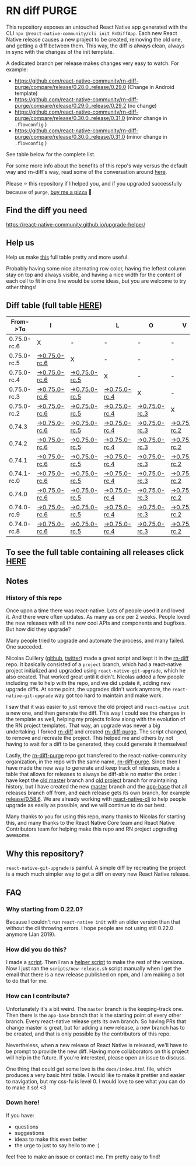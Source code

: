 # RN diff PURGE

This repository exposes an untouched React Native app generated with the CLI
`npx @react-native-community/cli init RnDiffApp`. Each new React Native release causes a new project to be created, removing the old one, and getting a diff between them. This way, the diff is always clean, always in sync with the changes of the init template.

A dedicated branch per release makes changes very easy
to watch. For example:

- https://github.com/react-native-community/rn-diff-purge/compare/release/0.28.0..release/0.29.0
  (Change in Android template)
- https://github.com/react-native-community/rn-diff-purge/compare/release/0.29.0..release/0.29.2
  (no change)
- https://github.com/react-native-community/rn-diff-purge/compare/release/0.30.0..release/0.31.0
  (minor change in `.flowconfig` )
- https://github.com/react-native-community/rn-diff-purge/compare/release/0.30.0..release/0.31.0
  (minor change in `.flowconfig` )

See table below for the complete list.

For some more info about the benefits of this repo's way versus the default way and rn-diff's way, read some of the conversation around [here](https://github.com/react-native-community/discussions-and-proposals/issues/68#issuecomment-452227478).

Please :star: this repository if I helped you, and if you upgraded successfully because of `purge`, [buy me a pizza](https://www.buymeacoffee.com/pvinis) :pizza:

## Find the diff you need

https://react-native-community.github.io/upgrade-helper/

## Help us

Help us make [this](https://react-native-community.github.io/rn-diff-purge) full table pretty and more useful.

Probably having some nice alternating row color, having the leftest column stay on top and always visible, and having a nice width for the content of each cell to fit in one line would be some ideas, but you are welcome to try other things!

## Diff table (full table [HERE](https://react-native-community.github.io/rn-diff-purge/))

| From->To    | I                                                                                                                         |                                                                                                                           | L                                                                                                                         | O                                                                                                                         | V                                                                                                                         | E                                                                                                               |                                                                                                                 | D                                                                                                               | I                                                                                                                         | F                                                                                                               | F                                                                                                                         | S |
| ----------- | ------------------------------------------------------------------------------------------------------------------------- | ------------------------------------------------------------------------------------------------------------------------- | ------------------------------------------------------------------------------------------------------------------------- | ------------------------------------------------------------------------------------------------------------------------- | ------------------------------------------------------------------------------------------------------------------------- | --------------------------------------------------------------------------------------------------------------- | --------------------------------------------------------------------------------------------------------------- | --------------------------------------------------------------------------------------------------------------- | ------------------------------------------------------------------------------------------------------------------------- | --------------------------------------------------------------------------------------------------------------- | ------------------------------------------------------------------------------------------------------------------------- | - |
| 0.75.0-rc.6 | X                                                                                                                         | -                                                                                                                         | -                                                                                                                         | -                                                                                                                         | -                                                                                                                         | -                                                                                                               | -                                                                                                               | -                                                                                                               | -                                                                                                                         | -                                                                                                               | -                                                                                                                         | - |
| 0.75.0-rc.5 | [->0.75.0-rc.6](https://github.com/react-native-community/rn-diff-purge/compare/release/0.75.0-rc.5..release/0.75.0-rc.6) | X                                                                                                                         | -                                                                                                                         | -                                                                                                                         | -                                                                                                                         | -                                                                                                               | -                                                                                                               | -                                                                                                               | -                                                                                                                         | -                                                                                                               | -                                                                                                                         | - |
| 0.75.0-rc.4 | [->0.75.0-rc.6](https://github.com/react-native-community/rn-diff-purge/compare/release/0.75.0-rc.4..release/0.75.0-rc.6) | [->0.75.0-rc.5](https://github.com/react-native-community/rn-diff-purge/compare/release/0.75.0-rc.4..release/0.75.0-rc.5) | X                                                                                                                         | -                                                                                                                         | -                                                                                                                         | -                                                                                                               | -                                                                                                               | -                                                                                                               | -                                                                                                                         | -                                                                                                               | -                                                                                                                         | - |
| 0.75.0-rc.3 | [->0.75.0-rc.6](https://github.com/react-native-community/rn-diff-purge/compare/release/0.75.0-rc.3..release/0.75.0-rc.6) | [->0.75.0-rc.5](https://github.com/react-native-community/rn-diff-purge/compare/release/0.75.0-rc.3..release/0.75.0-rc.5) | [->0.75.0-rc.4](https://github.com/react-native-community/rn-diff-purge/compare/release/0.75.0-rc.3..release/0.75.0-rc.4) | X                                                                                                                         | -                                                                                                                         | -                                                                                                               | -                                                                                                               | -                                                                                                               | -                                                                                                                         | -                                                                                                               | -                                                                                                                         | - |
| 0.75.0-rc.2 | [->0.75.0-rc.6](https://github.com/react-native-community/rn-diff-purge/compare/release/0.75.0-rc.2..release/0.75.0-rc.6) | [->0.75.0-rc.5](https://github.com/react-native-community/rn-diff-purge/compare/release/0.75.0-rc.2..release/0.75.0-rc.5) | [->0.75.0-rc.4](https://github.com/react-native-community/rn-diff-purge/compare/release/0.75.0-rc.2..release/0.75.0-rc.4) | [->0.75.0-rc.3](https://github.com/react-native-community/rn-diff-purge/compare/release/0.75.0-rc.2..release/0.75.0-rc.3) | X                                                                                                                         | -                                                                                                               | -                                                                                                               | -                                                                                                               | -                                                                                                                         | -                                                                                                               | -                                                                                                                         | - |
| 0.74.3      | [->0.75.0-rc.6](https://github.com/react-native-community/rn-diff-purge/compare/release/0.74.3..release/0.75.0-rc.6)      | [->0.75.0-rc.5](https://github.com/react-native-community/rn-diff-purge/compare/release/0.74.3..release/0.75.0-rc.5)      | [->0.75.0-rc.4](https://github.com/react-native-community/rn-diff-purge/compare/release/0.74.3..release/0.75.0-rc.4)      | [->0.75.0-rc.3](https://github.com/react-native-community/rn-diff-purge/compare/release/0.74.3..release/0.75.0-rc.3)      | [->0.75.0-rc.2](https://github.com/react-native-community/rn-diff-purge/compare/release/0.74.3..release/0.75.0-rc.2)      | X                                                                                                               | -                                                                                                               | -                                                                                                               | -                                                                                                                         | -                                                                                                               | -                                                                                                                         | - |
| 0.74.2      | [->0.75.0-rc.6](https://github.com/react-native-community/rn-diff-purge/compare/release/0.74.2..release/0.75.0-rc.6)      | [->0.75.0-rc.5](https://github.com/react-native-community/rn-diff-purge/compare/release/0.74.2..release/0.75.0-rc.5)      | [->0.75.0-rc.4](https://github.com/react-native-community/rn-diff-purge/compare/release/0.74.2..release/0.75.0-rc.4)      | [->0.75.0-rc.3](https://github.com/react-native-community/rn-diff-purge/compare/release/0.74.2..release/0.75.0-rc.3)      | [->0.75.0-rc.2](https://github.com/react-native-community/rn-diff-purge/compare/release/0.74.2..release/0.75.0-rc.2)      | [->0.74.3](https://github.com/react-native-community/rn-diff-purge/compare/release/0.74.2..release/0.74.3)      | X                                                                                                               | -                                                                                                               | -                                                                                                                         | -                                                                                                               | -                                                                                                                         | - |
| 0.74.1      | [->0.75.0-rc.6](https://github.com/react-native-community/rn-diff-purge/compare/release/0.74.1..release/0.75.0-rc.6)      | [->0.75.0-rc.5](https://github.com/react-native-community/rn-diff-purge/compare/release/0.74.1..release/0.75.0-rc.5)      | [->0.75.0-rc.4](https://github.com/react-native-community/rn-diff-purge/compare/release/0.74.1..release/0.75.0-rc.4)      | [->0.75.0-rc.3](https://github.com/react-native-community/rn-diff-purge/compare/release/0.74.1..release/0.75.0-rc.3)      | [->0.75.0-rc.2](https://github.com/react-native-community/rn-diff-purge/compare/release/0.74.1..release/0.75.0-rc.2)      | [->0.74.3](https://github.com/react-native-community/rn-diff-purge/compare/release/0.74.1..release/0.74.3)      | [->0.74.2](https://github.com/react-native-community/rn-diff-purge/compare/release/0.74.1..release/0.74.2)      | X                                                                                                               | -                                                                                                                         | -                                                                                                               | -                                                                                                                         | - |
| 0.74.1-rc.0 | [->0.75.0-rc.6](https://github.com/react-native-community/rn-diff-purge/compare/release/0.74.1-rc.0..release/0.75.0-rc.6) | [->0.75.0-rc.5](https://github.com/react-native-community/rn-diff-purge/compare/release/0.74.1-rc.0..release/0.75.0-rc.5) | [->0.75.0-rc.4](https://github.com/react-native-community/rn-diff-purge/compare/release/0.74.1-rc.0..release/0.75.0-rc.4) | [->0.75.0-rc.3](https://github.com/react-native-community/rn-diff-purge/compare/release/0.74.1-rc.0..release/0.75.0-rc.3) | [->0.75.0-rc.2](https://github.com/react-native-community/rn-diff-purge/compare/release/0.74.1-rc.0..release/0.75.0-rc.2) | [->0.74.3](https://github.com/react-native-community/rn-diff-purge/compare/release/0.74.1-rc.0..release/0.74.3) | [->0.74.2](https://github.com/react-native-community/rn-diff-purge/compare/release/0.74.1-rc.0..release/0.74.2) | [->0.74.1](https://github.com/react-native-community/rn-diff-purge/compare/release/0.74.1-rc.0..release/0.74.1) | X                                                                                                                         | -                                                                                                               | -                                                                                                                         | - |
| 0.74.0      | [->0.75.0-rc.6](https://github.com/react-native-community/rn-diff-purge/compare/release/0.74.0..release/0.75.0-rc.6)      | [->0.75.0-rc.5](https://github.com/react-native-community/rn-diff-purge/compare/release/0.74.0..release/0.75.0-rc.5)      | [->0.75.0-rc.4](https://github.com/react-native-community/rn-diff-purge/compare/release/0.74.0..release/0.75.0-rc.4)      | [->0.75.0-rc.3](https://github.com/react-native-community/rn-diff-purge/compare/release/0.74.0..release/0.75.0-rc.3)      | [->0.75.0-rc.2](https://github.com/react-native-community/rn-diff-purge/compare/release/0.74.0..release/0.75.0-rc.2)      | [->0.74.3](https://github.com/react-native-community/rn-diff-purge/compare/release/0.74.0..release/0.74.3)      | [->0.74.2](https://github.com/react-native-community/rn-diff-purge/compare/release/0.74.0..release/0.74.2)      | [->0.74.1](https://github.com/react-native-community/rn-diff-purge/compare/release/0.74.0..release/0.74.1)      | [->0.74.1-rc.0](https://github.com/react-native-community/rn-diff-purge/compare/release/0.74.0..release/0.74.1-rc.0)      | X                                                                                                               | -                                                                                                                         | - |
| 0.74.0-rc.9 | [->0.75.0-rc.6](https://github.com/react-native-community/rn-diff-purge/compare/release/0.74.0-rc.9..release/0.75.0-rc.6) | [->0.75.0-rc.5](https://github.com/react-native-community/rn-diff-purge/compare/release/0.74.0-rc.9..release/0.75.0-rc.5) | [->0.75.0-rc.4](https://github.com/react-native-community/rn-diff-purge/compare/release/0.74.0-rc.9..release/0.75.0-rc.4) | [->0.75.0-rc.3](https://github.com/react-native-community/rn-diff-purge/compare/release/0.74.0-rc.9..release/0.75.0-rc.3) | [->0.75.0-rc.2](https://github.com/react-native-community/rn-diff-purge/compare/release/0.74.0-rc.9..release/0.75.0-rc.2) | [->0.74.3](https://github.com/react-native-community/rn-diff-purge/compare/release/0.74.0-rc.9..release/0.74.3) | [->0.74.2](https://github.com/react-native-community/rn-diff-purge/compare/release/0.74.0-rc.9..release/0.74.2) | [->0.74.1](https://github.com/react-native-community/rn-diff-purge/compare/release/0.74.0-rc.9..release/0.74.1) | [->0.74.1-rc.0](https://github.com/react-native-community/rn-diff-purge/compare/release/0.74.0-rc.9..release/0.74.1-rc.0) | [->0.74.0](https://github.com/react-native-community/rn-diff-purge/compare/release/0.74.0-rc.9..release/0.74.0) | X                                                                                                                         | - |
| 0.74.0-rc.8 | [->0.75.0-rc.6](https://github.com/react-native-community/rn-diff-purge/compare/release/0.74.0-rc.8..release/0.75.0-rc.6) | [->0.75.0-rc.5](https://github.com/react-native-community/rn-diff-purge/compare/release/0.74.0-rc.8..release/0.75.0-rc.5) | [->0.75.0-rc.4](https://github.com/react-native-community/rn-diff-purge/compare/release/0.74.0-rc.8..release/0.75.0-rc.4) | [->0.75.0-rc.3](https://github.com/react-native-community/rn-diff-purge/compare/release/0.74.0-rc.8..release/0.75.0-rc.3) | [->0.75.0-rc.2](https://github.com/react-native-community/rn-diff-purge/compare/release/0.74.0-rc.8..release/0.75.0-rc.2) | [->0.74.3](https://github.com/react-native-community/rn-diff-purge/compare/release/0.74.0-rc.8..release/0.74.3) | [->0.74.2](https://github.com/react-native-community/rn-diff-purge/compare/release/0.74.0-rc.8..release/0.74.2) | [->0.74.1](https://github.com/react-native-community/rn-diff-purge/compare/release/0.74.0-rc.8..release/0.74.1) | [->0.74.1-rc.0](https://github.com/react-native-community/rn-diff-purge/compare/release/0.74.0-rc.8..release/0.74.1-rc.0) | [->0.74.0](https://github.com/react-native-community/rn-diff-purge/compare/release/0.74.0-rc.8..release/0.74.0) | [->0.74.0-rc.9](https://github.com/react-native-community/rn-diff-purge/compare/release/0.74.0-rc.8..release/0.74.0-rc.9) | X |

## To see the full table containing all releases click [HERE](https://react-native-community.github.io/rn-diff-purge/)

## Notes

### History of this repo

Once upon a time there was react-native. Lots of people used it and loved it. And there were often updates. As many as one per 2 weeks. People loved the new releases with all the new cool APIs and components and bugfixes. But how did they upgrade?

Many people tried to upgrade and automate the process, and many failed. One succeded.

Nicolas Cuillery ([github](https://github.com/ncuillery), [twitter](https://twitter.com/ncuillery)) made a great script and kept it in the [rn-diff](https://github.com/ncuillery/rn-diff) repo. It basically consisted of a `project` branch, which had a react-native project initialized and upgraded using `react-native-git-upgrade`, which he also created. That worked great until it didn't. Nicolas added a few people including me to help with the repo, and we did update it, adding new upgrade diffs. At some point, the upgrades didn't work anymore, the `react-native-git-upgrade` way got too hard to maintain and make work.

I saw that it was easier to just remove the old project and `react-native init` a new one, and then generate the diff. This way I could see the changes in the template as well, helping my projects follow along with the evolution of the RN project templates. That way, an upgrade was never a big undertaking. I forked [rn-diff](https://github.com/ncuillery/rn-diff) and created [rn-diff-purge](https://github.com/react-native-community/rn-diff-purge). The script changed, to remove and recreate the project. This helped me and others by not having to wait for a diff to be generated, they could generate it themselves!

Lastly, the [rn-diff-purge](https://github.com/react-native-community/rn-diff-purge) repo got transfered to the react-native-community organization, in the repo with the same name, [rn-diff-purge](https://github.com/react-native-community/rn-diff-purge). Since then I have made the new way to generate and keep track of releases, made a table that allows for releases to always be diff-able no matter the order. I have kept the [old master](https://github.com/react-native-community/rn-diff-purge/tree/old/master) branch and [old project](https://github.com/react-native-community/rn-diff-purge/tree/old/project) branch for maintaining history, but I have created the new [master](https://github.com/react-native-community/rn-diff-purge/tree/master) branch and the [app-base](https://github.com/react-native-community/rn-diff-purge/tree/app-base) that all releases branch off from, and each release gets its own branch, for example [release/0.58.6](https://github.com/react-native-community/rn-diff-purge/tree/release/0.58.6). We are already working with [react-native-cli](https://github.com/react-native-community/react-native-cli) to help people upgrade as easily as possible, and we will continue to do our best.

Many thanks to you for using this repo, many thanks to Nicolas for starting this, and many thanks to the React Native Core team and React Native Contributors team for helping make this repo and RN project upgrading awesome.

## Why this repository?

`react-native-git-upgrade` is painful. A simple diff by recreating the project is a much much simpler way to get a diff on every new React Native release.

## FAQ

### Why starting from 0.22.0?

Because I couldn't run `react-native init` with an older version than that without the cli throwing errors. I hope people are not using still 0.22.0 anymore (Jan 2019).

### How did you do this?

I made a [script](https://github.com/react-native-community/rn-diff-purge/blob/master/scripts/new-release.sh). Then I ran a [helper script](https://github.com/react-native-community/rn-diff-purge/blob/master/scripts/new-release.sh) to make the rest of the versions.
Now I just ran the `scripts/new-release.sh` script manually when I get the email that there is a new release published on npm, and I am making a bot to do that for me.

### How can I contribute?

Unfortunately it's a bit weird. The `master` branch is the keeping-track one. Then there is the `app-base` branch that is the starting point of every other branch. Every react-native release gets its own branch. So having PRs that change master is great, but for adding a new release, a new branch has to be created, and that is only possible by the contributors of this repo.

Nevertheless, when a new release of React Native is released, we'll have to be prompt to provide
the new diff. Having more collaborators on this project will help in the future. If you're interested, please open an issue to discuss.

One thing that could get some love is the `docs/index.html` file, which produces a very basic html table. I would like to make it prettier and easier to navigation, but my css-fu is level 0. I would love to see what you can do to make it so! <3

### Down here!

If you have:

- questions
- suggestions
- ideas to make this even better
- the urge to just to say hello to me :)

feel free to make an issue or contact me. I'm pretty easy to find!
